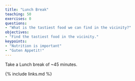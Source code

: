 ```yaml
---
title: "Lunch Break"
teaching: 50
exercises: 0
questions:
- "What is the tastiest food we can find in the vicinity?"
objectives:
- "Find the tastiest food in the vicinity."
keypoints:
- "Nutrition is important"
- "Guten Appetit!"
---
```


Take a Lunch break of ~45 minutes.

{% include links.md %}
